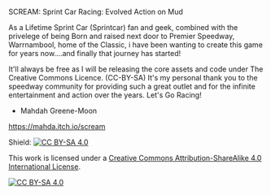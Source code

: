 SCREAM: Sprint Car Racing: Evolved Action on Mud

As a Lifetime Sprint Car (Sprintcar) fan and geek, combined with the privelege 
of being Born and raised next door to Premier Speedway, Warrnambool, home of the Classic, 
i have been wanting to create this game for years now....and finally that journey has started!
 
It'll always be free as I will be releasing the core assets and code under The Creative Commons Licence. (CC-BY-SA)
It's my personal thank you to the speedway community for providing such a great outlet and for 
the infinite entertainment and action over the years. 
Let's Go Racing!

- Mahdah Greene-Moon

https://mahda.itch.io/scream


Shield: [![CC BY-SA 4.0][cc-by-sa-shield]][cc-by-sa]

This work is licensed under a
[Creative Commons Attribution-ShareAlike 4.0 International License][cc-by-sa].

[![CC BY-SA 4.0][cc-by-sa-image]][cc-by-sa]

[cc-by-sa]: http://creativecommons.org/licenses/by-sa/4.0/
[cc-by-sa-image]: https://licensebuttons.net/l/by-sa/4.0/88x31.png
[cc-by-sa-shield]: https://img.shields.io/badge/License-CC%20BY--SA%204.0-lightgrey.svg
